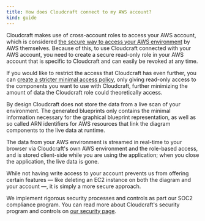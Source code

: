 ```yaml
---
title: How does Cloudcraft connect to my AWS account?
kind: guide
---
```


Cloudcraft makes use of cross-account roles to access your AWS account, which is considered [the secure way to access your AWS environment](http://docs.aws.amazon.com/IAM/latest/UserGuide/id_roles_create_for-user_externalid.html) by AWS themselves. Because of this, to use Cloudcraft connected with your AWS account, you need to create a secure read-only role in your AWS account that is specific to Cloudcraft and can easily be revoked at any time.

If you would like to restrict the access that Cloudcraft has even further, you can [create a stricter minimal access policy](https://help.cloudcraft.co/article/64-minimal-iam-policy), only giving read-only access to the components you want to use with Cloudcraft, further minimizing the amount of data the Cloudcraft role could theoretically access.

By design Cloudcraft does not store the data from a live scan of your environment. The generated blueprints only contains the minimal information necessary for the graphical blueprint representation, as well as so called ARN identifiers for AWS resources that link the diagram components to the live data at runtime.

The data from your AWS environment is streamed in real-time to your browser via Cloudcraft's own AWS environment and the role-based access, and is stored client-side while you are using the application; when you close the application, the live data is gone.

While not having write access to your account prevents us from offering certain features — like deleting an EC2 instance on both the diagram and your account —, it is simply a more secure approach.

We implement rigorous security processes and controls as part our SOC2 compliance program. You can read more about Cloudcraft's security program and controls on [our security page](https://www.cloudcraft.co/security).

